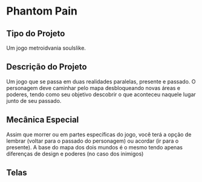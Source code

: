 # Phantom Pain

## Tipo do Projeto
Um jogo metroidvania soulslike.

## Descrição do Projeto
Um jogo que se passa em duas realidades paralelas, presente e passado. O personagem deve caminhar pelo mapa desbloqueando novas áreas e poderes, tendo como seu objetivo descobrir o que aconteceu naquele lugar junto de seu passado.

## Mecânica Especial
Assim que morrer ou em partes específicas do jogo, você terá a opção de lembrar (voltar para o passado do personagem) ou acordar (ir para o presente). A base do mapa dos dois mundos é o mesmo tendo apenas diferenças de design e poderes (no caso dos inimigos)

## Telas
